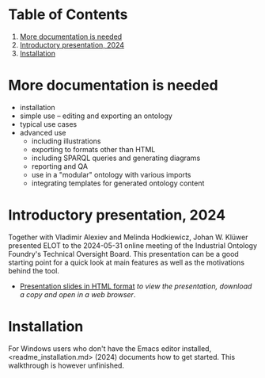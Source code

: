 
# Table of Contents

1.  [More documentation is needed](#org6f3ef09)
2.  [Introductory presentation, 2024](#org1770792)
3.  [Installation](#orge93ef2d)



<a id="org6f3ef09"></a>

# More documentation is needed

-   installation
-   simple use &#x2013; editing and exporting an ontology
-   typical use cases
-   advanced use
    -   including illustrations
    -   exporting to formats other than HTML
    -   including SPARQL queries and generating diagrams
    -   reporting and QA
    -   use in a "modular" ontology with various imports
    -   integrating templates for generated ontology content


<a id="org1770792"></a>

# Introductory presentation, 2024

Together with Vladimir Alexiev and Melinda Hodkiewicz, Johan W. Klüwer presented ELOT to the 2024-05-31 online meeting of the Industrial Ontology Foundry's Technical Oversight Board.
This presentation can be a good starting point for a quick look at main features as well as the motivations behind the tool.

-   [Presentation slides in HTML format](20240525T181908--elot-presented-to-iof-tob__elot_emacs_iof.html) *to view the presentation, download a copy and open in a web browser*.


<a id="orge93ef2d"></a>

# Installation

For Windows users who don't have the Emacs editor installed, <readme_installation.md> (2024) documents how to get started. This walkthrough is however unfinished.

